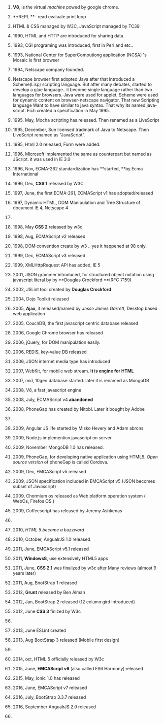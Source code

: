 1. **V8**, is the virtual _machine_ powed by google chrome.
2. **REPL **- read evaluate print loop

3. HTML & CSS managed by W3C, JavaScript managed by TC39.

4. 1990, HTML and HTTP are introduced for sharing data.

5. 1993, CGI programing was introduced, first in Perl and etc..

6. 1993, National Center for SuperComputiong application \(NCSA\) 's Mosaic is first browser

7. 1994, Netscape company founded.

8. Netscape browser first adopted Java after that introduced a Scheme\(Lisp\) scripting language. But after many debates, started to develop a glue language..  it become single language rather than two languages for browsers. Java were used for applet, Scheme were used for dynamic content on browser-netscape navigator. That new Scripting language Want to have similar to java syntax. That why its named java-script. Eich created a specification in May 1995.

9. 1995, May, Mocha scripting has released. Then renamed as a LiveScript

10. 1995, December, Sun licensed tradmark of Java to Netscape.  Then LiveScript renamed as "JavaScript".

11. 1995, Html 2.0 released, Form were added.

12. 1996, Microsoft implemented the same as counterpart but named as JScript. it was used in IE 3.0

13. 1996, Nov, ECMA-262 standardization has **started, **by Ecma International

14. 1996, Dec, **CSS 1** released by W3C

15. 1997, June, the first ECMA-261, ECMAScript v1 has adopted\/released

16. 1997, Dynamic HTML, DOM Manipulation and Tree Structure of document IE 4, Netscape 4

17. 
18. 1998, May **CSS 2** released by w3c
19. 1998, Aug, ECMAScript v2 released
20. 1998, DOM convention create by w3 .. yes it happened at 98 only.

21. 1999, Dec, ECMAScript v3 released

22. 1999, XMLHttpRequest API has added, IE 5

23. 2001, JSON grammer introduced, for structured object notation using javascript literal by by **Douglas Crockford **\(RFC 7159\)

24. 2002, JSLint tool created by **Douglas Crockford**

25. 2004, Dojo Toolkit released

26. 2005, **Ajax**, it released\/named by _Jesse James Garrett_, Desktop based web application

27. 2005, CouchDB, the first javascript centric database released

28. 2006, Google Chrome browser has released

29. 2006, jQuery, for DOM manipulation easily.

30. 2006, REDIS, key-value DB released

31. 2006, JSON internet media type has introduced

32. 2007, WebKit, for mobile web stream. **It is engine for HTML**

33. 2007, mid, 10gen database started. later it is renamed as MongoDB

34. 2008, V8, a fast javascript engine

35. 2008, July, ECMAScript v4 **abandoned**

36. 2008, PhoneGap has created by Nitobi.  Later it bought by Adobe

37. 
38. 2009, Angular JS life started by Misko Hevery and Adam abrons  
39. 2009, Node.js implemention javascript on server
40. 2009, November MongoDB 1.0 has released.
41. 2009, PhoneGap, for developing native application using HTML5. _Open source version_ of phoneGap is called Cordova.
42. 2009, Dec, EMCAScript v5 released
43. 2009, JSON specification included in  EMCAScript v5 \(JSON becomes subset of Javascript\)
44. 2009, Chormium os released as Web platform operation system \( WebOs, Firefos OS \)
45. 2009, Coffeescript has released by Jeremy Ashkenas
46. 
47. 2010, _HTML 5  become a buzzword_
48. 2010, October, AngualrJS 1.0 released.

49. 2011, June, EMCAScript v5.1 released

50. 2011, **Windows8**, use extensively HTML5 apps

51. 2011, June, **CSS 2.1** was finalized by w3c after Many reviews \(almost 9 years later\)

52. 2011, Aug, BootStrap 1 released

53. 2012, **Grunt** released by Ben Alman

54. 2012, Jan, BootStrap 2 released \(12 column gird introduced\)

55. 2012, June **CSS 3** finized by W3c

56. 
57. 2013, June ESLint created
58. 2013, Aug BootStrap 3 released \(Mobile first design\)
59. 
60. 2014, oct, HTML 5 officially released by W3c

61. 2015, June, **EMCAScript v6** \(also called ES6 Harmony\) released

62. 2015, May, Ionic 1.0 has released

63. 2016, June, EMCAScript v7 released

64. 2016, July, BootStrap 3.3.7 released

65. 2016, September AngualrJS 2.0 released

66. 

